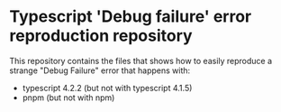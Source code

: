 # Typescript 'Debug failure' error reproduction repository

This repository contains the files that shows how to easily reproduce a strange "Debug Failure" error
that happens with:
- typescript 4.2.2 (but not with typescript 4.1.5)
- pnpm (but not with npm)
